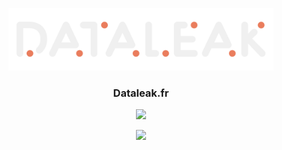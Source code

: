 <p align="center">
  <img src="https://raw.githubusercontent.com/dataleak-fr/datapress/main/svg/logo_full_without_slogan.svg" height="100px" />
</p>

<h3 align="center">
  Dataleak.fr
</h3>

<p align="center">
  <img src="https://readme-typing-svg.herokuapp.com/?lines=En%20mission;pour%20prévenir%20les%20usagers%20;lors%20d'une%20fuite%20de%20données;&font=Fira%20Code&center=true&width=440&height=45&color=f75c7e&vCenter=true&size=22">
</p>

<p align="center">
  <a href="https://discord.gg/9p99hGVzuK" alt="Discord" title="Dataleak.fr Discord server"><img src="https://img.shields.io/discord/895428811338944592?color=7289DA&logo=discord&logoColor=white&style=for-the-badge"/></a>
</p>
